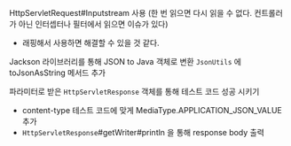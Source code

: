 HttpServletRequest#Inputstream 사용 (한 번 읽으면 다시 읽을 수 없다. 컨트롤러가 아닌 인터셉터나 필터에서 읽으면 이슈가 있다)
- 래핑해서 사용하면 해결할 수 있을 것 같다.

Jackson 라이브러리를 통해 JSON to Java 객체로 변환
`JsonUtils` 에 toJsonAsString 메서드 추가

파라미터로 받은 `HttpServletResponse` 객체를 통해 테스트 코드 성공 시키기
- content-type 테스트 코드에 맞게 MediaType.APPLICATION_JSON_VALUE 추가
- `HttpServletResponse`#getWriter#println 을 통해 response body 출력
